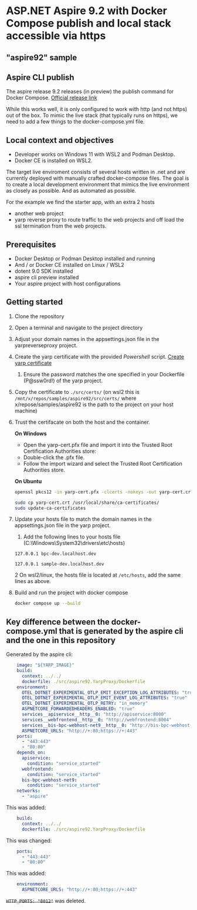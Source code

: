 # ASP.NET Aspire 9.2 with Docker Compose publish and local stack accessible via https

## "aspire92" sample

## Aspire CLI publish

The aspire release 9.2 releases (in preview) the publish command for Docker Compose. [Official release link](https://devblogs.microsoft.com/dotnet/dotnet-aspire-92-is-now-available-with-new-ways-to-deploy/#publish-to-docker-compose-with-your-first-publisher-integration)

While this works well, it is only configured to work with http (and not https) out of the box. To mimic the live stack (that typically runs on https), we need to add a few things to the docker-compose.yml file.

## Local context and objectives

- Developer works on Windows 11 with WSL2 and Podman Desktop.
- Docker CE is installed on WSL2.

The target live enviroment consists of several hosts written in .net and are currently deployed with manually crafted docker-compose files. The goal is to create a local development environment that mimics the live environment as closely as possible. And as automated as possible.

For the example we find the starter app, with an extra 2 hosts

- another web project
- yarp reverse proxy to route traffic to the web projects and off load the ssl termination from the web projects.

## Prerequisites

- Docker Desktop or Podman Desktop installed and running
- And / or Docker CE installed on Linux / WSL2
- dotent 9.0 SDK installed
- aspire cli preview installed
- Your aspire project with host configurations

## Getting started

1. Clone the repository
2. Open a terminal and navigate to the project directory
3. Adjust your domain names in the appsettings.json file in the yarpreverseproxy project. 
4. Create the yarp certificate with the provided _Powershell_ script. [Create yarp certificate](./CreateSelfSignedCertDev.ps1)
   1. Ensure the password matches the one specified in your Dockerfile (P@ssw0rd!) of the yarp project.
5. Copy the certificate to `./src/certs/` (on wsl2 this is `/mnt/x/repos/samples/aspire92/src/certs/` where x/repose/samples/aspire92 is the path to the project on your host machine)
6. Trust the certifacate on both the host and the container.

    **On Windows**

    - Open the yarp-cert.pfx file and import it into the Trusted Root Certification Authorities store:
    - Double-click the .pfx file.
    - Follow the import wizard and select the Trusted Root Certification Authorities store.

    **On Ubuntu**

    ```bash
    openssl pkcs12 -in yarp-cert.pfx -clcerts -nokeys -out yarp-cert.crt

    sudo cp yarp-cert.crt /usr/local/share/ca-certificates/
    sudo update-ca-certificates
    ```

7. Update your hosts file to match the domain names in the appsettings.json file in the yarp project. 

   1. Add the following lines to your hosts file (C:\Windows\System32\drivers\etc\hosts)

    `127.0.0.1 bpc-dev.localhost.dev`

    `127.0.0.1 sample-dev.localhost.dev`

    2 On wsl2/linux, the hosts file is located at `/etc/hosts`, add the same lines as above.

8. Build and run the project with docker compose

    ``` bash
    docker compose up --build
    ```

## Key difference between the docker-compose.yml that is generated by the aspire cli and the one in this repository

Generated by the aspire cli:

```yaml
    image: "${YARP_IMAGE}"
    build:
      context: ../../
      dockerfile: ./src/aspire92.YarpProxy/Dockerfile
    environment:
      OTEL_DOTNET_EXPERIMENTAL_OTLP_EMIT_EXCEPTION_LOG_ATTRIBUTES: "true"
      OTEL_DOTNET_EXPERIMENTAL_OTLP_EMIT_EVENT_LOG_ATTRIBUTES: "true"
      OTEL_DOTNET_EXPERIMENTAL_OTLP_RETRY: "in_memory"
      ASPNETCORE_FORWARDEDHEADERS_ENABLED: "true"
      services__apiservice__http__0: "http://apiservice:8000"
      services__webfrontend__http__0: "http://webfrontend:8004"
      services__bis-bpc-webhost-net9__http__0: "http://bis-bpc-webhost-net9:8008"
      ASPNETCORE_URLS: "http://+:80;https://+:443"
    ports:
      - "443:443"
      - "80:80"
    depends_on:
      apiservice:
        condition: "service_started"
      webfrontend:
        condition: "service_started"
      bis-bpc-webhost-net9:
        condition: "service_started"
    networks:
      - "aspire"

```

This was added:

```yaml
    build:
      context: ../../
      dockerfile: ./src/aspire92.YarpProxy/Dockerfile
```

This was changed:

```yaml
    ports:
      - "443:443"
      - "80:80"
```

This was added:

```yaml
    environment:
      ASPNETCORE_URLS: "http://+:80;https://+:443"
```

~~`HTTP_PORTS: "8012"`~~ was deleted.
